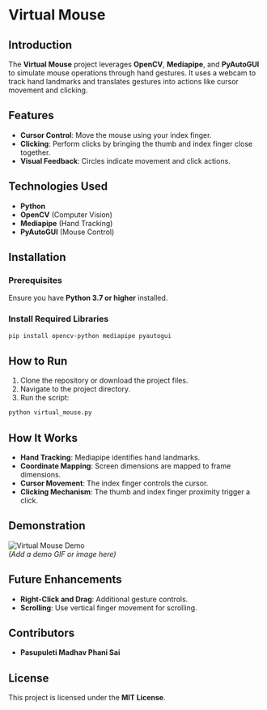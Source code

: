 # Virtual Mouse

## Introduction
The **Virtual Mouse** project leverages **OpenCV**, **Mediapipe**, and **PyAutoGUI** to simulate mouse operations through hand gestures. It uses a webcam to track hand landmarks and translates gestures into actions like cursor movement and clicking.

## Features
- **Cursor Control**: Move the mouse using your index finger.
- **Clicking**: Perform clicks by bringing the thumb and index finger close together.
- **Visual Feedback**: Circles indicate movement and click actions.

## Technologies Used
- **Python**
- **OpenCV** (Computer Vision)
- **Mediapipe** (Hand Tracking)
- **PyAutoGUI** (Mouse Control)

## Installation

### Prerequisites
Ensure you have **Python 3.7 or higher** installed.

### Install Required Libraries
```bash
pip install opencv-python mediapipe pyautogui
```

## How to Run
1. Clone the repository or download the project files.
2. Navigate to the project directory.
3. Run the script:
```bash
python virtual_mouse.py
```

## How It Works
- **Hand Tracking**: Mediapipe identifies hand landmarks.
- **Coordinate Mapping**: Screen dimensions are mapped to frame dimensions.
- **Cursor Movement**: The index finger controls the cursor.
- **Clicking Mechanism**: The thumb and index finger proximity trigger a click.

## Demonstration
![Virtual Mouse Demo](demo.gif)  
*(Add a demo GIF or image here)*

## Future Enhancements
- **Right-Click and Drag**: Additional gesture controls.
- **Scrolling**: Use vertical finger movement for scrolling.

## Contributors
- **Pasupuleti Madhav Phani Sai**

## License
This project is licensed under the **MIT License**.

